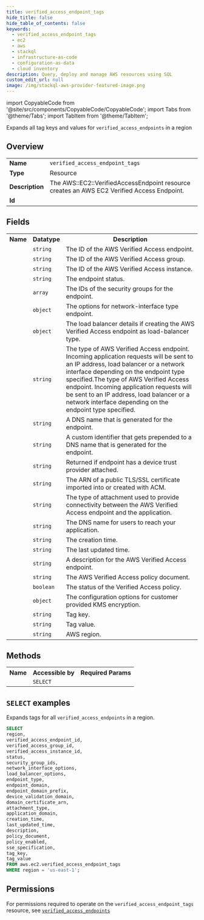 ```yaml
---
title: verified_access_endpoint_tags
hide_title: false
hide_table_of_contents: false
keywords:
  - verified_access_endpoint_tags
  - ec2
  - aws
  - stackql
  - infrastructure-as-code
  - configuration-as-data
  - cloud inventory
description: Query, deploy and manage AWS resources using SQL
custom_edit_url: null
image: /img/stackql-aws-provider-featured-image.png
---
```


import CopyableCode from '@site/src/components/CopyableCode/CopyableCode';
import Tabs from '@theme/Tabs';
import TabItem from '@theme/TabItem';

Expands all tag keys and values for <code>verified_access_endpoints</code> in a region

## Overview
<table>
<tbody>
<tr><td><b>Name</b></td><td><code>verified_access_endpoint_tags</code></td></tr>
<tr><td><b>Type</b></td><td>Resource</td></tr>
<tr><td><b>Description</b></td><td>The AWS::EC2::VerifiedAccessEndpoint resource creates an AWS EC2 Verified Access Endpoint.</td></tr>
<tr><td><b>Id</b></td><td><CopyableCode code="aws.ec2.verified_access_endpoint_tags" /></td></tr>
</tbody>
</table>

## Fields
<table>
<tbody>
<tr><th>Name</th><th>Datatype</th><th>Description</th></tr><tr><td><CopyableCode code="verified_access_endpoint_id" /></td><td><code>string</code></td><td>The ID of the AWS Verified Access endpoint.</td></tr>
<tr><td><CopyableCode code="verified_access_group_id" /></td><td><code>string</code></td><td>The ID of the AWS Verified Access group.</td></tr>
<tr><td><CopyableCode code="verified_access_instance_id" /></td><td><code>string</code></td><td>The ID of the AWS Verified Access instance.</td></tr>
<tr><td><CopyableCode code="status" /></td><td><code>string</code></td><td>The endpoint status.</td></tr>
<tr><td><CopyableCode code="security_group_ids" /></td><td><code>array</code></td><td>The IDs of the security groups for the endpoint.</td></tr>
<tr><td><CopyableCode code="network_interface_options" /></td><td><code>object</code></td><td>The options for network-interface type endpoint.</td></tr>
<tr><td><CopyableCode code="load_balancer_options" /></td><td><code>object</code></td><td>The load balancer details if creating the AWS Verified Access endpoint as load-balancer type.</td></tr>
<tr><td><CopyableCode code="endpoint_type" /></td><td><code>string</code></td><td>The type of AWS Verified Access endpoint. Incoming application requests will be sent to an IP address, load balancer or a network interface depending on the endpoint type specified.The type of AWS Verified Access endpoint. Incoming application requests will be sent to an IP address, load balancer or a network interface depending on the endpoint type specified.</td></tr>
<tr><td><CopyableCode code="endpoint_domain" /></td><td><code>string</code></td><td>A DNS name that is generated for the endpoint.</td></tr>
<tr><td><CopyableCode code="endpoint_domain_prefix" /></td><td><code>string</code></td><td>A custom identifier that gets prepended to a DNS name that is generated for the endpoint.</td></tr>
<tr><td><CopyableCode code="device_validation_domain" /></td><td><code>string</code></td><td>Returned if endpoint has a device trust provider attached.</td></tr>
<tr><td><CopyableCode code="domain_certificate_arn" /></td><td><code>string</code></td><td>The ARN of a public TLS/SSL certificate imported into or created with ACM.</td></tr>
<tr><td><CopyableCode code="attachment_type" /></td><td><code>string</code></td><td>The type of attachment used to provide connectivity between the AWS Verified Access endpoint and the application.</td></tr>
<tr><td><CopyableCode code="application_domain" /></td><td><code>string</code></td><td>The DNS name for users to reach your application.</td></tr>
<tr><td><CopyableCode code="creation_time" /></td><td><code>string</code></td><td>The creation time.</td></tr>
<tr><td><CopyableCode code="last_updated_time" /></td><td><code>string</code></td><td>The last updated time.</td></tr>
<tr><td><CopyableCode code="description" /></td><td><code>string</code></td><td>A description for the AWS Verified Access endpoint.</td></tr>
<tr><td><CopyableCode code="policy_document" /></td><td><code>string</code></td><td>The AWS Verified Access policy document.</td></tr>
<tr><td><CopyableCode code="policy_enabled" /></td><td><code>boolean</code></td><td>The status of the Verified Access policy.</td></tr>
<tr><td><CopyableCode code="sse_specification" /></td><td><code>object</code></td><td>The configuration options for customer provided KMS encryption.</td></tr>
<tr><td><CopyableCode code="tag_key" /></td><td><code>string</code></td><td>Tag key.</td></tr>
<tr><td><CopyableCode code="tag_value" /></td><td><code>string</code></td><td>Tag value.</td></tr>
<tr><td><CopyableCode code="region" /></td><td><code>string</code></td><td>AWS region.</td></tr>
</tbody>
</table>

## Methods

<table>
<tbody>
  <tr>
    <th>Name</th>
    <th>Accessible by</th>
    <th>Required Params</th>
  </tr>
  <tr>
    <td><CopyableCode code="list_resources" /></td>
    <td><code>SELECT</code></td>
    <td><CopyableCode code="region" /></td>
  </tr>
</tbody>
</table>

## `SELECT` examples
Expands tags for all <code>verified_access_endpoints</code> in a region.
```sql
SELECT
region,
verified_access_endpoint_id,
verified_access_group_id,
verified_access_instance_id,
status,
security_group_ids,
network_interface_options,
load_balancer_options,
endpoint_type,
endpoint_domain,
endpoint_domain_prefix,
device_validation_domain,
domain_certificate_arn,
attachment_type,
application_domain,
creation_time,
last_updated_time,
description,
policy_document,
policy_enabled,
sse_specification,
tag_key,
tag_value
FROM aws.ec2.verified_access_endpoint_tags
WHERE region = 'us-east-1';
```


## Permissions

For permissions required to operate on the <code>verified_access_endpoint_tags</code> resource, see <a href="/services/ec2/verified_access_endpoints/#permissions"><code>verified_access_endpoints</code></a>

